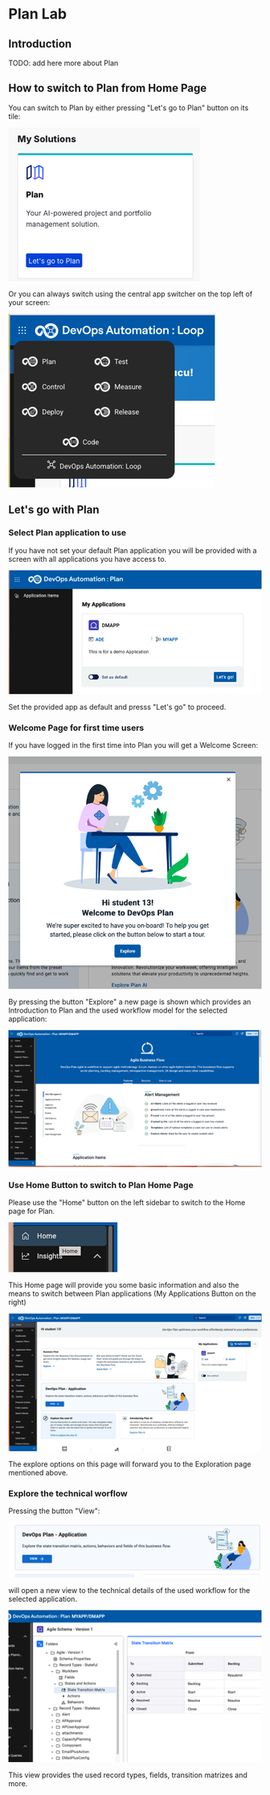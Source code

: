 # Plan Lab

## Introduction

TODO: add here more about Plan

## How to switch to Plan from Home Page

You can switch to Plan by either pressing "Let's go to Plan" button on its tile:

![Plan Tile lets go](../Introduction/media/Loop_switch_to_Plan.png)

Or you can always switch using the central app switcher on the top left of your screen:

![Central App Switcher](../Introduction/media/Loop_central_app_control.png)

## Let's go with Plan

### Select Plan application to use

If you have not set your default Plan application you will be provided with a screen with all applications you have access to. 

![Plan Applications Page](media/Plan_Applications_page.png)

Set the provided app as default and presss "Let's go" to proceed.

### Welcome Page for first time users

If you have logged in the first time into Plan you will get a Welcome Screen:

![Welcome Screen](media/Plan_welcome_screen.png)

By pressing the button "Explore" a new page is shown which provides an Introduction to Plan and the used workflow model for the selected application:

![Plan Introduction page](media/Plan_welcome_introduction_screen.png)

### Use Home Button to switch to Plan Home Page

Please use the "Home" button on the left sidebar to switch to the Home page for Plan.

![Plan Home Page Button](media/Plan_Home_button.png)

This Home page will provide you some basic information and also the means to switch between Plan applications (My Applications Button on the right)

![Plan Home page](media/Plan_Home_page.png)

The explore options on this page will forward you to the Exploration page mentioned above.

### Explore the technical worflow

Pressing the button "View":

![view schema button](media/Plan_app_view_flow.png)

will open a new view to the technical details of the used workflow for the selected application.

![Schema Overview](media/Plan_app_view_details.png)

This view provides the used record types, fields, transition matrizes and more.
